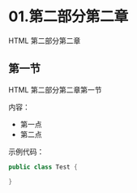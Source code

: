 # 01.第二部分第二章

HTML 第二部分第二章

## 第一节

HTML 第二部分第二章第一节

内容：
+ 第一点
+ 第二点

示例代码：

```java
public class Test {

}
```


